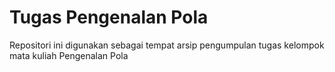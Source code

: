 # Tugas Pengenalan Pola
Repositori ini digunakan sebagai tempat arsip pengumpulan tugas kelompok mata kuliah Pengenalan Pola

